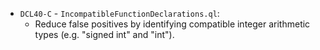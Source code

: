  - `DCL40-C` - `IncompatibleFunctionDeclarations.ql`:
   - Reduce false positives by identifying compatible integer arithmetic types (e.g. "signed int" and "int").